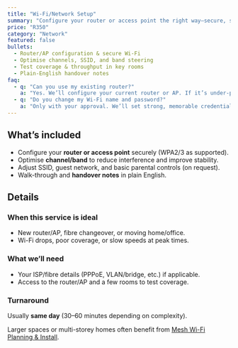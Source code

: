 ```yaml
---
title: "Wi-Fi/Network Setup"
summary: "Configure your router or access point the right way—secure, stable, and fast in real-world use."
price: "R350"
category: "Network"
featured: false
bullets:
  - Router/AP configuration & secure Wi-Fi
  - Optimise channels, SSID, and band steering
  - Test coverage & throughput in key rooms
  - Plain-English handover notes
faq:
  - q: "Can you use my existing router?"
    a: "Yes. We’ll configure your current router or AP. If it’s under-powered, we’ll suggest proven replacements."
  - q: "Do you change my Wi-Fi name and password?"
    a: "Only with your approval. We’ll set strong, memorable credentials and record them for you."
---
```


## What’s included
- Configure your **router or access point** securely (WPA2/3 as supported).  
- Optimise **channel/band** to reduce interference and improve stability.  
- Adjust SSID, guest network, and basic parental controls (on request).  
- Walk-through and **handover notes** in plain English.

## Details

### When this service is ideal
- New router/AP, fibre changeover, or moving home/office.  
- Wi-Fi drops, poor coverage, or slow speeds at peak times.

### What we’ll need
- Your ISP/fibre details (PPPoE, VLAN/bridge, etc.) if applicable.  
- Access to the router/AP and a few rooms to test coverage.

### Turnaround
Usually **same day** (30–60 minutes depending on complexity).

<div class="card p-4 mt-4">
  <p class="m-0 text-white/80 text-sm">Larger spaces or multi-storey homes often benefit from <a class="link-fancy" href="/services/mesh-wifi-planning-install">Mesh Wi-Fi Planning &amp; Install</a>.</p>
</div>

